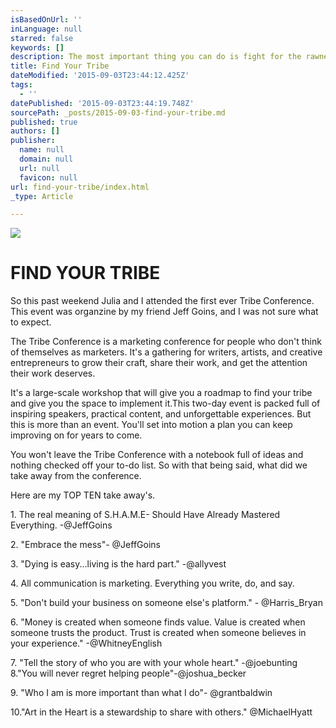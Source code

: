 ```yaml
---
isBasedOnUrl: ''
inLanguage: null
starred: false
keywords: []
description: The most important thing you can do is fight for the rawness and truth of your own voice. Finding your voice comes when you find yourself.
title: Find Your Tribe
dateModified: '2015-09-03T23:44:12.425Z'
tags:
  - ''
datePublished: '2015-09-03T23:44:19.748Z'
sourcePath: _posts/2015-09-03-find-your-tribe.md
published: true
authors: []
publisher:
  name: null
  domain: null
  url: null
  favicon: null
url: find-your-tribe/index.html
_type: Article

---
```

![](https://the-grid-user-content.s3-us-west-2.amazonaws.com/0ee1c044-1523-44b8-81d1-b6f60b90e8e4.jpg)

# FIND YOUR TRIBE

So this past weekend Julia and I attended the first ever Tribe Conference. This event was organzine by my friend Jeff Goins, and I was not sure what to expect. 

The Tribe Conference is a marketing conference for people who don't think of themselves as marketers. It's a gathering for writers, artists, and creative entrepreneurs to grow their craft, share their work, and get the attention their work deserves. 

It's a large-scale workshop that will give you a roadmap to find your tribe and give you the space to implement it.This two-day event is packed full of inspiring speakers, practical content, and unforgettable experiences. But this is more than an event.
You'll set into motion a plan you can keep improving on for years to come. 

You won't leave the Tribe Conference with a notebook full of ideas and nothing checked off your to-do list. 
So with that being said, what did we take away from the conference. 

Here are my TOP TEN take away's.

1\. The real meaning of S.H.A.M.E- Should Have Already Mastered Everything. -@JeffGoins 

2\. "Embrace the mess"- @JeffGoins 

3\. "Dying is easy...living is the hard part." -@allyvest 

4\. All communication is marketing. Everything you write, do, and say.

5\. "Don't build your business on someone else's platform." - @Harris\_Bryan 

6\. "Money is created when someone finds value. Value is created when someone trusts the product. Trust is created when someone believes in your experience." -@WhitneyEnglish 

7\. "Tell the story of who you are with your whole heart." -@joebunting
8."You will never regret helping people"-@joshua\_becker 

9\. "Who I am is more important than what I do"- @grantbaldwin 

10."Art in the Heart is a stewardship to share with others." @MichaelHyatt